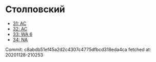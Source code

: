 # Столповский
- [31: AC](31.md)
- [32: AC](32.md)
- [33: WA 6](33.md)
- [34: NA](34.md)

Commit: c8abdb51ef45a2d2c4307c4775dfbcd318eda4ca
 fetched at: 20201128-210253
